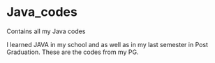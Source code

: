 # Java_codes
Contains all my Java codes

I learned JAVA in my school and as well as in my last semester in Post Graduation. These are the codes from my PG.
